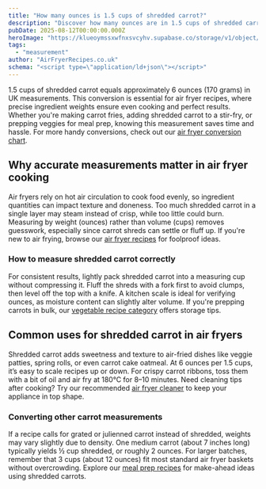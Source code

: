 ```yaml
---
title: "How many ounces is 1.5 cups of shredded carrot?"
description: "Discover how many ounces are in 1.5 cups of shredded carrot for perfect air fryer recipes. Get accurate UK conversions now!"
pubDate: 2025-08-12T00:00:00.000Z
heroImage: "https://klueoymssxwfnxsvcyhv.supabase.co/storage/v1/object/public/md/how-many-ounces-is-1-5-cups-shredded-carrot-80f66a9d.webp"
tags:
  - "measurement"
author: "AirFryerRecipes.co.uk"
schema: "<script type=\"application/ld+json\"></script>"
---
```


<p>1.5 cups of shredded carrot equals approximately 6 ounces (170 grams) in UK measurements. This conversion is essential for air fryer recipes, where precise ingredient weights ensure even cooking and perfect results. Whether you're making carrot fries, adding shredded carrot to a stir-fry, or prepping veggies for meal prep, knowing this measurement saves time and hassle. For more handy conversions, check out our <a href=https://www.airfryerrecipe.co.uk/air-fryer-conversion-chart>air fryer conversion chart</a>.</p>  

<h2>Why accurate measurements matter in air fryer cooking</h2>  
<p>Air fryers rely on hot air circulation to cook food evenly, so ingredient quantities can impact texture and doneness. Too much shredded carrot in a single layer may steam instead of crisp, while too little could burn. Measuring by weight (ounces) rather than volume (cups) removes guesswork, especially since carrot shreds can settle or fluff up. If you're new to air frying, browse our <a href=https://www.airfryerrecipe.co.uk/recipes>air fryer recipes</a> for foolproof ideas.</p>  

<h3>How to measure shredded carrot correctly</h3>  
<p>For consistent results, lightly pack shredded carrot into a measuring cup without compressing it. Fluff the shreds with a fork first to avoid clumps, then level off the top with a knife. A kitchen scale is ideal for verifying ounces, as moisture content can slightly alter volume. If you're prepping carrots in bulk, our <a href=https://www.airfryerrecipe.co.uk/recipe-category/vegetables>vegetable recipe category</a> offers storage tips.</p>  

<h2>Common uses for shredded carrot in air fryers</h2>  
<p>Shredded carrot adds sweetness and texture to air-fried dishes like veggie patties, spring rolls, or even carrot cake oatmeal. At 6 ounces per 1.5 cups, it’s easy to scale recipes up or down. For crispy carrot ribbons, toss them with a bit of oil and air fry at 180°C for 8–10 minutes. Need cleaning tips after cooking? Try our recommended <a href=https://www.airfryerrecipe.co.uk/air-fryer-cleaner>air fryer cleaner</a> to keep your appliance in top shape.</p>  

<h3>Converting other carrot measurements</h3>  
<p>If a recipe calls for grated or julienned carrot instead of shredded, weights may vary slightly due to density. One medium carrot (about 7 inches long) typically yields ½ cup shredded, or roughly 2 ounces. For larger batches, remember that 3 cups (about 12 ounces) fit most standard air fryer baskets without overcrowding. Explore our <a href=https://www.airfryerrecipe.co.uk/recipe-category/meal-prep>meal prep recipes</a> for make-ahead ideas using shredded carrots.</p>